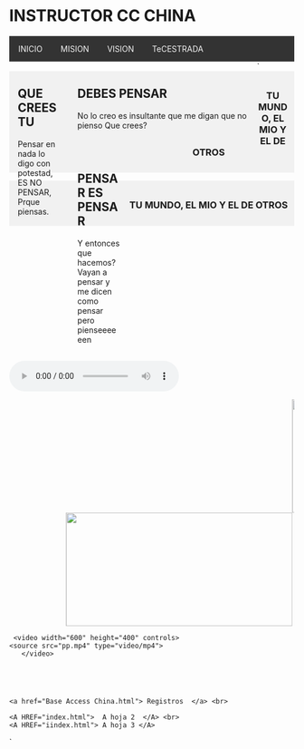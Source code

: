 <html lang="en">

<head>
  <meta charset="UTF-8" />
  <meta name="viewport" content="width=device-width, initial-scale=1.0" />
  <title>MI MUNDO WEB</title>
  <style>
    body {
      margin: 0;
    }

    .header {
      padding: 5,0px;
      background-color: #f1f1f1;
      text-align: center;
    }

    /* estilo parar la base del menu */
    .topnav {
      overflow: hidden;
      background-color: #333;
    }

    /* Enlaces del menu */
    .topnav a {
      float: left;
      display: block;
      color: #F2F2F2;
      text-align: center;
      padding: 14px 16px;
      text-decoration: none;
    }

    /* Animacion para el menu */
    .topnav a:hover {
      background-color: #ddd;
      color: black
    }

    /* Estilo para columnas */
    .row__column {
      float: left;
      padding: 15px;
    }

    .row__column.side {
      width: 15%;
    }

    .row__column.middle {
      width: 60%;
    }

    /* Contenido deje de ser flotante */
    .row::after {
      content: "";
      display: table;
      clear: both;
    }

    /* Plantilla responsiva */
    @media screen and (max-width: 600px) {
      .row__column {
        width: 100%;
      }
    }

    /* Pie de pagina */
    .footer {
      background-color: #f1f1f1;
      padding: 10px;
      text-align: center;
	  
    }
	
	<link rel="stylesheet" type="text/css" href="css/estilo.css" /> 
	
  </style>
</head>

<body>
  <!-- Definimos el area del encabezado -->
  <div class="header">
      <h1>INSTRUCTOR CC CHINA</h1>
  </div>

  <!-- Crear el menu -->
  <div class="topnav">
    <a href="https://www.mined.gob.sv/" >INICIO</a>
	        <!--p align="rigth">MINED -->
    <a href="#">MISION</a>
    <a href="#">VISION</a>
	<a href="https://www.nintendo.com/us/">TeCESTRADA</a>
    <a href=""></a>
  </div>
  <!-- cuerpo de la pagina -->
  <div class="row">`
    <div class="row__column side">
      <h2>QUE CREES TU</h2>
      <p> Pensar en nada  lo digo con potestad, ES NO PENSAR, Prque piensas.</p>
    </div>
    <div class="row__column middle">
      <h2>DEBES PENSAR</h2>
      <p> No lo creo es insultante que me digan que no pienso Que crees?</p>
    </div>
    <div class="row__column side">
      <h2>PENSAR ES PENSAR</h2>
      <p> Y entonces que hacemos? Vayan a pensar y me dicen como pensar pero pienseeeeeen</p>
    </div>
  </div>
  <!-- inicio del piede de pagina -->
  <div class="footer">
    <p> <h3>TU MUNDO, EL MIO Y EL DE OTROS </h3> </p>
  </div>
  <p>
  
  <div class="footer">
    <p> <h3>TU MUNDO, EL MIO Y EL DE OTROS </h3> </p>
  </div>
  </p>
   
  
  <audio controls> <source src="lapaz.mp3" type="audio/mp3"> Tu navegador no soporta audio HTML5. </audio>
 
  <marquee> <img src="Cari2.png" width="400" height="200"/> </marquee>
  <marquee behavior="alternate"> <img src="Cari2.png" width="400" height="200"  onmouseOver="this.src='nip2.jpg'" onmouseOut= "this.src='Cari2.png'"/> </marquee>

     <video width="600" height="400" controls>
    <source src="pp.mp4" type="video/mp4">
       </video>
	   
	    
	   
	   
    
	<a href="Base Access China.html"> Registros  </a> <br> 
	
	<A HREF="index.html">  A hoja 2  </A> <br>
    <A HREF="iindex.html"> A hoja 3 </A>
	
</body>

</html>`
